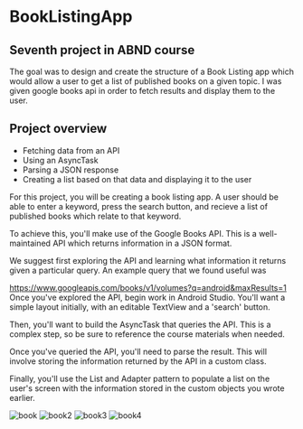 # BookListingApp
## Seventh project in ABND course



The goal was to design and create the structure of a Book Listing app which would allow a user to get a list of published books on a given topic. I was given google books api in order to fetch results and display them to the user.

## Project overview
- Fetching data from an API
- Using an AsyncTask
- Parsing a JSON response
- Creating a list based on that data and displaying it to the user

For this project, you will be creating a book listing app. A user should be able to enter a keyword, press the search button, and recieve a list of published books which relate to that keyword.

To achieve this, you'll make use of the Google Books API. This is a well-maintained API which returns information in a JSON format.

We suggest first exploring the API and learning what information it returns given a particular query. An example query that we found useful was

  https://www.googleapis.com/books/v1/volumes?q=android&maxResults=1
Once you've explored the API, begin work in Android Studio. You'll want a simple layout initially, with an editable TextView and a 'search' button.

Then, you'll want to build the AsyncTask that queries the API. This is a complex step, so be sure to reference the course materials when needed.

Once you've queried the API, you'll need to parse the result. This will involve storing the information returned by the API in a custom class.

Finally, you'll use the List and Adapter pattern to populate a list on the user's screen with the information stored in the custom objects you wrote earlier.


![book](https://user-images.githubusercontent.com/26045797/56085198-04a3a300-5e48-11e9-9996-4a517c7993ab.png)
![book2](https://user-images.githubusercontent.com/26045797/56085199-04a3a300-5e48-11e9-880b-94abbdff6684.png)
![book3](https://user-images.githubusercontent.com/26045797/56085200-04a3a300-5e48-11e9-8a5a-870073acbe3e.png)
![book4](https://user-images.githubusercontent.com/26045797/56085201-04a3a300-5e48-11e9-824f-4ad35951e898.png)
